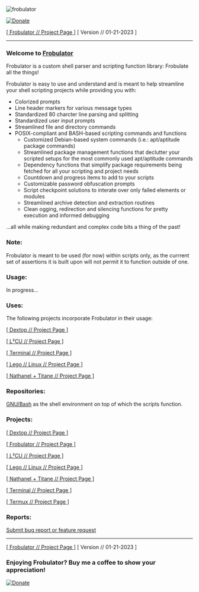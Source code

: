 ![frobulator](https://raw.githubusercontent.com/nathaneltitane/frobulator/main/frobulator.svg)

[![Donate](https://img.shields.io/badge/Donate-PayPal-000000.svg?style=for-the-badge)](https://www.paypal.com/donate/?hosted_button_id=2WZT7PCW3XDX6)

[[ Frobulator // Project Page ]](https://github.com/nathaneltitane/frobulator) [ Version // 01-21-2023 ]

---

### Welcome to [Frobulator](https://frobulator.app)

Frobulator is a custom shell parser and scripting function library: Frobulate all the things!

Frobulator is easy to use and understand and is meant to help streamline your shell scripting projects while providing you with:

- Colorized prompts
- Line header markers for various message types
- Standardized 80 charcter line parsing and splitting
- Standardized user input prompts
- Streamlined file and directory commands
- POSIX-compliant and BASH-based scripting commands and functions
   - Customized Debian-based system commands (i.e.: apt/aptitude package commands)
   - Streamlined package management functions that declutter your scripted setups for the most commonly used apt/aptitude commands
   - Dependency functions that simplify package requirements being fetched for all your scripting and project needs
   - Countdown and progress items to add to your scripts
   - Customizable password obfuscation prompts
   - Script checkpoint solutions to interate over only failed elements or modules
   - Streamlined archive detection and extraction routines
   - Clean ogging, redirection and silencing functions for pretty execution and informed debugging

...all while making redundant and complex code bits a thing of the past!

### Note:

Frobulator is meant to be used (for now) within scripts only, as the currrent set of assertions it is built upon will not permit it to function outside of one.


### Usage:

In progress...

### Uses:

The following projects incorporate Frobulator in their usage:

[[ Dextop // Project Page ]](https://github.com/nathaneltitane/dextop)

[[ L²CU // Project Page ]](https://github.com/nathaneltitane/l2cu)

[[ Terminal // Project Page ]](https://github.com/nathaneltitane/terminal)

[[ Lego // Linux // Project Page ]](https://github.com/nathaneltitane/legolinux)

[[ Nathanel + Titane // Project Page ]](https://github.com/nathaneltitane/nathaneltitane)

### Repositories:

[GNU/Bash](https://github.com/gitGNU/gnu_bash) as the shell environment on top of which the scripts function.

### Projects:

[[ Dextop // Project Page ]](https://github.com/nathaneltitane/dextop)

[[ Frobulator // Project Page ]](https://github.com/nathaneltitane/frobulator)

[[ L²CU // Project Page ]](https://github.com/nathaneltitane/l2cu)

[[ Lego // Linux // Project Page ]](https://github.com/nathaneltitane/legolinux)

[[ Nathanel + Titane // Project Page ]](https://github.com/nathaneltitane/nathaneltitane)

[[ Terminal // Project Page ]](https://github.com/nathaneltitane/terminal)

[[ Termux // Project Page ]](https://github.com/nathaneltitane/termux)

### Reports:

[Submit bug report or feature request](https://github.com/nathaneltitane/terminal/issues)

---

[[ Frobulator // Project Page ]](https://github.com/nathaneltitane/frobulator) [ Version // 01-21-2023 ]

### Enjoying Frobulator? Buy me a coffee to show your appreciation!

[![Donate](https://img.shields.io/badge/Donate-PayPal-000000.svg?style=for-the-badge)](https://www.paypal.com/donate/?hosted_button_id=2WZT7PCW3XDX6)
